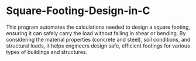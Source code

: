 # Square-Footing-Design-in-C
This program automates the calculations needed to design a square footing, ensuring it can safely carry the load without failing in shear or bending. By considering the material properties (concrete and steel), soil conditions, and structural loads, it helps engineers design safe, efficient footings for various types of buildings and structures.

